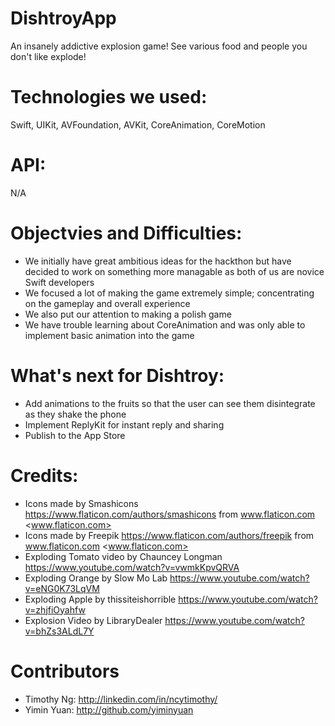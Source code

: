# DishtroyApp

An insanely addictive explosion game! See various food and people you don't like explode!

# Technologies we used:

Swift, UIKit, AVFoundation, AVKit, CoreAnimation, CoreMotion

# API:

N/A

# Objectvies and Difficulties:

* We initially have great ambitious ideas for the hackthon but have decided to work on something more managable as both of us are novice Swift developers
* We focused a lot of making the game extremely simple; concentrating on the gameplay and overall experience
* We also put our attention to making a polish game
* We have trouble learning about CoreAnimation and was only able to implement basic animation into the game

# What's next for Dishtroy:

* Add animations to the fruits so that the user can see them disintegrate as they shake the phone
* Implement ReplyKit for instant reply and sharing
* Publish to the App Store

# Credits:
* Icons made by Smashicons <https://www.flaticon.com/authors/smashicons> from www.flaticon.com <www.flaticon.com>
* Icons made by Freepik <https://www.flaticon.com/authors/freepik> from www.flaticon.com <www.flaticon.com>
* Exploding Tomato video by Chauncey Longman
 <https://www.youtube.com/watch?v=vwmkKpvQRVA>
 * Exploding Orange by Slow Mo Lab <https://www.youtube.com/watch?v=eNG0K73LqVM>
 * Exploding Apple by thissiteishorrible
<https://www.youtube.com/watch?v=zhjfiOyahfw>
* Explosion Video by LibraryDealer
<https://www.youtube.com/watch?v=bhZs3ALdL7Y>

# Contributors
* Timothy Ng: <http://linkedin.com/in/ncytimothy/>
* Yimin Yuan: <http://github.com/yiminyuan>
